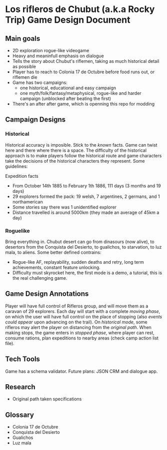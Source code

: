 Los rifleros de Chubut (a.k.a Rocky Trip) Game Design Document
==============================================================

## Main goals

- 2D exploration rogue-like videogame
- Heavy and meaninfull emphasis on dialogue
- Tells the story about Chubut's riflemen, taking as much historical detail as possible
- Player has to reach to Colonia 17 de Octubre before food runs out, or riflemen die
- Game has two campaigns: 
    - one historical, educational and easy campaign 
    - one myth/folk/fantasy/metaphysical, rogue-like and harder campaign (unblocked after beating the first)
- There's an after after game, which is openning this repo for modding

## Campaign Designs

### Historical
Historical accuracy is imposible. Stick to the _known_ facts. Game can twist here and there where there is a space. The difficulty of the historical approach is to make players follow the historical route and game characters take the decisions of the historical characters they represent. Some guidelines:

Expedition facts
- From October 14th 1885 to February 1th 1886, 111 days (3 months and 19 days)
- 29 explorers formed the pack: 19 welsh, 7 argentines, 2 germans, and 1 northamerican
- Some stories say there was 1 unidentified explorer
- Distance travelled is around 5000km (they made an average of 45km a day)

### Roguelike
Bring everything in. Chubut desert can go from dinasours (now alive), to desertors from the Conquista del Desierto, to gualichos, to starvation, to luz mala, to aliens. Some better defined contrains:
- Rogue-like AF, replayability, sudden deaths and retry, long term achievements, constant feature unlocking.
- Difficulty must skyrocket here, the first mode is a demo, a tutorial, this is the real challenging game.

## Game Design Annotations
Player will have full control of Rifleros group, and will move them as a caravan of 29 explorers. Each day will start with a complete *moving phase*, on
which the user will have full control on the place of stopping (also _events could appear_ upon advancing on the trail). On *historical mode*, some rifleros
may alert the player on distancing from the _original path_. When making stops, the game enters in *stopped phase*, where player can rest, consume rations, plan expeditions to nearby areas (check camp action list file).

## Tech Tools
Game has a schema validator. Future plans: JSON CRM and dialogue app.

## Research
- Original path taken specifications

## Glossary
- Colonia 17 de Octubre
- Conquista del Desierto
- Gualichos
- Luz mala